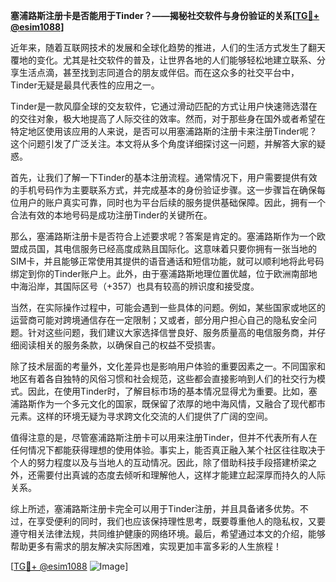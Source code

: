 **塞浦路斯注册卡是否能用于Tinder？——揭秘社交软件与身份验证的关系[[TG💪+ @esim1088](https://t.me/s/esim1088)]**

近年来，随着互联网技术的发展和全球化趋势的推进，人们的生活方式发生了翻天覆地的变化。尤其是社交软件的普及，让世界各地的人们能够轻松地建立联系、分享生活点滴，甚至找到志同道合的朋友或伴侣。而在这众多的社交平台中，Tinder无疑是最具代表性的应用之一。

Tinder是一款风靡全球的交友软件，它通过滑动匹配的方式让用户快速筛选潜在的交往对象，极大地提高了人际交往的效率。然而，对于那些身在国外或者希望在特定地区使用该应用的人来说，是否可以用塞浦路斯的注册卡来注册Tinder呢？这个问题引发了广泛关注。本文将从多个角度详细探讨这一问题，并解答大家的疑惑。

首先，让我们了解一下Tinder的基本注册流程。通常情况下，用户需要提供有效的手机号码作为主要联系方式，并完成基本的身份验证步骤。这一步骤旨在确保每位用户的账户真实可靠，同时也为平台后续的服务提供基础保障。因此，拥有一个合法有效的本地号码是成功注册Tinder的关键所在。

那么，塞浦路斯注册卡是否符合上述要求呢？答案是肯定的。塞浦路斯作为一个欧盟成员国，其电信服务已经高度成熟且国际化。这意味着只要你拥有一张当地的SIM卡，并且能够正常使用其提供的语音通话和短信功能，就可以顺利地将此号码绑定到你的Tinder账户上。此外，由于塞浦路斯地理位置优越，位于欧洲南部地中海沿岸，其国际区号（+357）也具有较高的辨识度和接受度。

当然，在实际操作过程中，可能会遇到一些具体的问题。例如，某些国家或地区的运营商可能对跨境通信存在一定限制；又或者，部分用户担心自己的隐私安全问题。针对这些问题，我们建议大家选择信誉良好、服务质量高的电信服务商，并仔细阅读相关的服务条款，以确保自己的权益不受损害。

除了技术层面的考量外，文化差异也是影响用户体验的重要因素之一。不同国家和地区有着各自独特的风俗习惯和社会规范，这些都会直接影响到人们的社交行为模式。因此，在使用Tinder时，了解目标市场的基本情况显得尤为重要。比如，塞浦路斯作为一个多元文化的国家，既保留了浓厚的地中海风情，又融合了现代都市元素。这样的环境无疑为寻求跨文化交流的人们提供了广阔的空间。

值得注意的是，尽管塞浦路斯注册卡可以用来注册Tinder，但并不代表所有人在任何情况下都能获得理想的使用体验。事实上，能否真正融入某个社区往往取决于个人的努力程度以及与当地人的互动情况。因此，除了借助科技手段搭建桥梁之外，还需要付出真诚的态度去倾听和理解他人，这样才能建立起深厚而持久的人际关系。

综上所述，塞浦路斯注册卡完全可以用于Tinder注册，并且具备诸多优势。不过，在享受便利的同时，我们也应该保持理性思考，既要尊重他人的隐私权，又要遵守相关法律法规，共同维护健康的网络环境。最后，希望通过本文的介绍，能够帮助更多有需求的朋友解决实际困难，实现更加丰富多彩的人生旅程！

[[TG💪+ @esim1088](https://t.me/s/esim1088) ![Image](https://i.postimg.cc/4NQfJmqS/Snipaste-2025-05-13-00-14-12.png)]